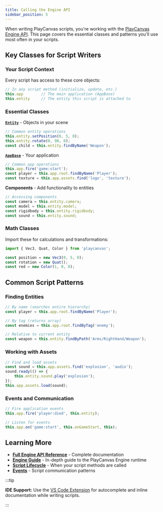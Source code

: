 ```yaml
---
title: Calling the Engine API
sidebar_position: 5
---
```


When writing PlayCanvas scripts, you're working with the [PlayCanvas Engine API](https://api.playcanvas.com/engine/). This page covers the essential classes and patterns you'll use most often in your scripts.

## Key Classes for Script Writers

### Your Script Context

Every script has access to these core objects:

```javascript
// In any script method (initialize, update, etc.)
this.app        // The main application (AppBase)
this.entity     // The entity this script is attached to
```

### Essential Classes

**[`Entity`](https://api.playcanvas.com/engine/classes/Entity.html)** - Objects in your scene

```javascript
// Common entity operations
this.entity.setPosition(0, 5, 0);
this.entity.rotate(0, 90, 0);
const child = this.entity.findByName('Weapon');
```

**[`AppBase`](https://api.playcanvas.com/engine/classes/AppBase.html)** - Your application

```javascript
// Common app operations
this.app.fire('game:start');
const player = this.app.root.findByName('Player');
const texture = this.app.assets.find('logo', 'texture');
```

**Components** - Add functionality to entities

```javascript
// Accessing components
const camera = this.entity.camera;
const model = this.entity.model;
const rigidbody = this.entity.rigidbody;
const sound = this.entity.sound;
```

### Math Classes

Import these for calculations and transformations:

```javascript
import { Vec3, Quat, Color } from 'playcanvas';

const position = new Vec3(0, 5, 0);
const rotation = new Quat();
const red = new Color(1, 0, 0);
```

## Common Script Patterns

### Finding Entities

```javascript
// By name (searches entire hierarchy)
const player = this.app.root.findByName('Player');

// By tag (returns array)
const enemies = this.app.root.findByTag('enemy');

// Relative to current entity
const weapon = this.entity.findByPath('Arms/RightHand/Weapon');
```

### Working with Assets

```javascript
// Find and load assets
const sound = this.app.assets.find('explosion', 'audio');
sound.ready(() => {
    this.entity.sound.play('explosion');
});
this.app.assets.load(sound);
```

### Events and Communication

```javascript
// Fire application events
this.app.fire('player:died', this.entity);

// Listen for events
this.app.on('game:start', this.onGameStart, this);
```

## Learning More

* **[Full Engine API Reference](https://api.playcanvas.com/engine/)** - Complete documentation
* **[Engine Guide](../../engine/index.md)** - In-depth guide to the PlayCanvas Engine runtime
* **[Script Lifecycle](./script-lifecycle.md)** - When your script methods are called
* **[Events](./events.md)** - Script communication patterns

:::tip

**IDE Support:** Use the [VS Code Extension](../editor-users/vscode-extension.md) for autocomplete and inline documentation while writing scripts.

:::
